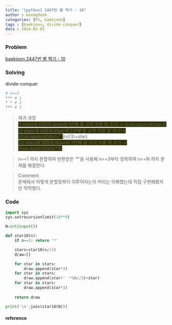 ```yaml
---
title: "[python] 2447번 별 찍기 - 10"
author : keemgdeok
categories: [PS, baekjoon]
tags : [baekjoon, divide-conquer]
data : 2024-02-03
---
```



### Problem
[baekjoon 2447번 별 찍기 - 10](https://www.acmicpc.net/problem/2447)
  

### Solving  
divide-conquer   

```py
# n==3
*** # 1
* * # 2
*** # 3
```

> 재귀 과정  
> <span style="background-color:#333300"> 1\) stars에 대하여 draw에 1번쨰 줄 규칙 적용 및 추가 → draw.append(star*3) </span>  
> <span style="background-color:#333300"> 2\) stars에 대하여 draw에 2번째 줄 규칙 적용 및 추가 → draw.append(star+' '*(n//3)+star) </span>  
> <span style="background-color:#333300"> 3/) stars에 대하여 draw에 3번쨰 줄 규칙 적용 및 추가 → draw.append(star*3) </span>

> n==1 까지 분할하여 반환받은 '*'을 사용해 n==3부터 정복하여 n==N 까지 문제를 해결한다.


> Comment  
> 문제에서 어떻게 분할정복이 이루어지는지 머리는 이해했는데 직접 구현해봤지만 막막했다.


### Code
```py
import sys
sys.setrecursionlimit(10**9)

N=int(input())

def star10(n):
    if n==1: return '*'

    stars=star10(n//3)
    draw=[]

    for star in stars:
        draw.append(star*3)
    for star in stars:
        draw.append(star+' '*(n//3)+star)
    for star in stars:
        draw.append(star*3)
    
    return draw

print('\n'.join(star10(N)))

```


#### reference
